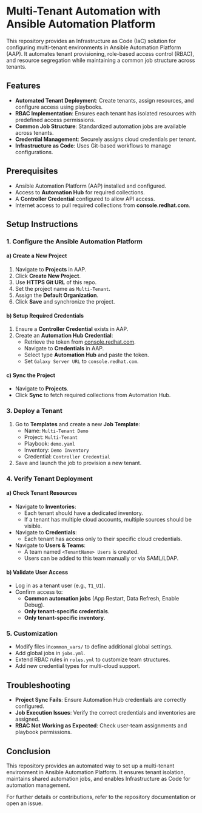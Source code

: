 # Multi-Tenant Automation with Ansible Automation Platform

This repository provides an Infrastructure as Code (IaC) solution for configuring multi-tenant environments in Ansible Automation Platform (AAP). It automates tenant provisioning, role-based access control (RBAC), and resource segregation while maintaining a common job structure across tenants.

## Features
- **Automated Tenant Deployment**: Create tenants, assign resources, and configure access using playbooks.
- **RBAC Implementation**: Ensures each tenant has isolated resources with predefined access permissions.
- **Common Job Structure**: Standardized automation jobs are available across tenants.
- **Credential Management**: Securely assigns cloud credentials per tenant.
- **Infrastructure as Code**: Uses Git-based workflows to manage configurations.

## Prerequisites
- Ansible Automation Platform (AAP) installed and configured.
- Access to **Automation Hub** for required collections.
- A **Controller Credential** configured to allow API access.
- Internet access to pull required collections from **console.redhat.com**.

## Setup Instructions

### 1. Configure the Ansible Automation Platform
#### a) Create a New Project
1. Navigate to **Projects** in AAP.
2. Click **Create New Project**.
3. Use **HTTPS Git URL** of this repo.
4. Set the project name as `Multi-Tenant`.
5. Assign the **Default Organization**.
6. Click **Save** and synchronize the project.

#### b) Setup Required Credentials
1. Ensure a **Controller Credential** exists in AAP.
2. Create an **Automation Hub Credential**:
   - Retrieve the token from [console.redhat.com](https://console.redhat.com/).
   - Navigate to **Credentials** in AAP.
   - Select type **Automation Hub** and paste the token.
   - Set `Galaxy Server URL` to `console.redhat.com`.

#### c) Sync the Project
- Navigate to **Projects**.
- Click **Sync** to fetch required collections from Automation Hub.

### 3. Deploy a Tenant
1. Go to **Templates** and create a new **Job Template**:
   - Name: `Multi-Tenant Demo`
   - Project: `Multi-Tenant`
   - Playbook: `demo.yaml`
   - Inventory: `Demo Inventory`
   - Credential: `Controller Credential`
2. Save and launch the job to provision a new tenant.

### 4. Verify Tenant Deployment
#### a) Check Tenant Resources
- Navigate to **Inventories**:
  - Each tenant should have a dedicated inventory.
  - If a tenant has multiple cloud accounts, multiple sources should be visible.
- Navigate to **Credentials**:
  - Each tenant has access only to their specific cloud credentials.
- Navigate to **Users & Teams**:
  - A team named `<TenantName> Users` is created.
  - Users can be added to this team manually or via SAML/LDAP.

#### b) Validate User Access
- Log in as a tenant user (e.g., `T1_U1`).
- Confirm access to:
  - **Common automation jobs** (App Restart, Data Refresh, Enable Debug).
  - **Only tenant-specific credentials**.
  - **Only tenant-specific inventory**.

### 5. Customization
- Modify files in`common_vars/` to define additional global settings.
- Add global jobs in `jobs.yml`.
- Extend RBAC rules in `roles.yml` to customize team structures.
- Add new credential types for multi-cloud support.

## Troubleshooting
- **Project Sync Fails**: Ensure Automation Hub credentials are correctly configured.
- **Job Execution Issues**: Verify the correct credentials and inventories are assigned.
- **RBAC Not Working as Expected**: Check user-team assignments and playbook permissions.

## Conclusion
This repository provides an automated way to set up a multi-tenant environment in Ansible Automation Platform. It ensures tenant isolation, maintains shared automation jobs, and enables Infrastructure as Code for automation management.

For further details or contributions, refer to the repository documentation or open an issue.

